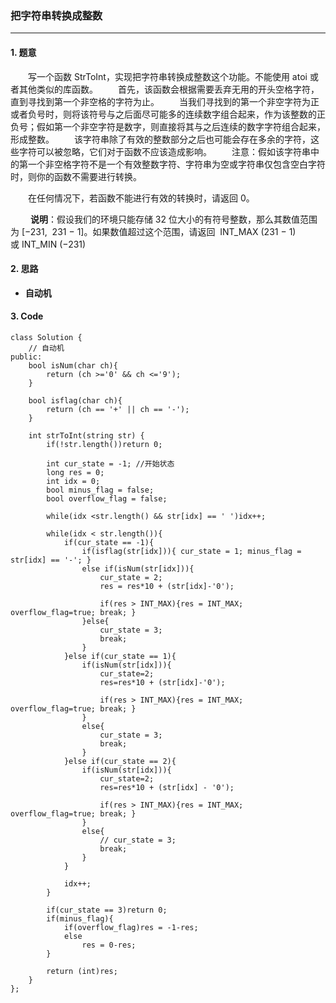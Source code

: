 ### 把字符串转换成整数

---

#### 1. 题意

&emsp;&emsp;写一个函数 StrToInt，实现把字符串转换成整数这个功能。不能使用 atoi 或者其他类似的库函数。
&emsp;&emsp;首先，该函数会根据需要丢弃无用的开头空格字符，直到寻找到第一个非空格的字符为止。
&emsp;&emsp;当我们寻找到的第一个非空字符为正或者负号时，则将该符号与之后面尽可能多的连续数字组合起来，作为该整数的正负号；假如第一个非空字符是数字，则直接将其与之后连续的数字字符组合起来，形成整数。
&emsp;&emsp;该字符串除了有效的整数部分之后也可能会存在多余的字符，这些字符可以被忽略，它们对于函数不应该造成影响。
&emsp;&emsp;注意：假如该字符串中的第一个非空格字符不是一个有效整数字符、字符串为空或字符串仅包含空白字符时，则你的函数不需要进行转换。

&emsp;&emsp;在任何情况下，若函数不能进行有效的转换时，请返回 0。

&emsp;&emsp; **说明**：假设我们的环境只能存储 32 位大小的有符号整数，那么其数值范围为 [−231,  231 − 1]。如果数值超过这个范围，请返回  INT_MAX (231 − 1) 或 INT_MIN (−231)

#### 2. 思路

- **自动机**

#### 3. Code

```
class Solution {
    // 自动机
public:
    bool isNum(char ch){
        return (ch >='0' && ch <='9');
    }

    bool isflag(char ch){
        return (ch == '+' || ch == '-');
    }

    int strToInt(string str) {
        if(!str.length())return 0;

        int cur_state = -1; //开始状态
        long res = 0;
        int idx = 0;
        bool minus_flag = false;
        bool overflow_flag = false;
        
        while(idx <str.length() && str[idx] == ' ')idx++;

        while(idx < str.length()){
            if(cur_state == -1){
                if(isflag(str[idx])){ cur_state = 1; minus_flag = str[idx] == '-'; }
                else if(isNum(str[idx])){
                    cur_state = 2;
                    res = res*10 + (str[idx]-'0');

                    if(res > INT_MAX){res = INT_MAX; overflow_flag=true; break; }
                }else{
                    cur_state = 3;
                    break;
                }
            }else if(cur_state == 1){
                if(isNum(str[idx])){
                    cur_state=2;
                    res=res*10 + (str[idx]-'0');

                    if(res > INT_MAX){res = INT_MAX; overflow_flag=true; break; }
                }
                else{
                    cur_state = 3;
                    break;
                }
            }else if(cur_state == 2){
                if(isNum(str[idx])){
                    cur_state=2;
                    res=res*10 + (str[idx] - '0');

                    if(res > INT_MAX){res = INT_MAX; overflow_flag=true; break; }
                }
                else{
                    // cur_state = 3;
                    break;
                }
            }

            idx++;
        }

        if(cur_state == 3)return 0;
        if(minus_flag){
            if(overflow_flag)res = -1-res;
            else
                res = 0-res;
        }

        return (int)res;
    }
};
```